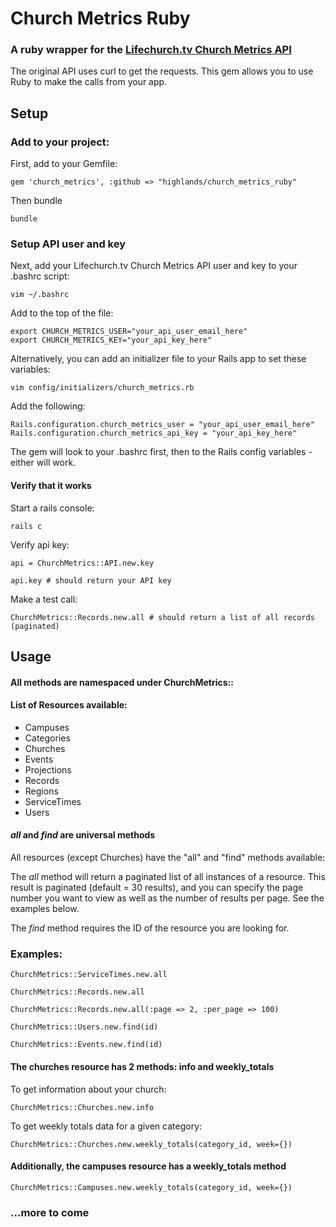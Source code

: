 # Church Metrics Ruby

### A ruby wrapper for the [Lifechurch.tv Church Metrics API](https://github.com/lifechurch/churchmetrics-api)

The original API uses curl to get the requests. This gem allows you to use Ruby to make the calls from your app.

## Setup

### Add to your project:

First, add to your Gemfile:

    gem 'church_metrics', :github => "highlands/church_metrics_ruby"

Then bundle

    bundle

### Setup API user and key

Next, add your Lifechurch.tv Church Metrics API user and key to your .bashrc script:

    vim ~/.bashrc

Add to the top of the file:

    export CHURCH_METRICS_USER="your_api_user_email_here"
    export CHURCH_METRICS_KEY="your_api_key_here"

Alternatively, you can add an initializer file to your Rails app to set these variables:

    vim config/initializers/church_metrics.rb

Add the following:

    Rails.configuration.church_metrics_user = "your_api_user_email_here"
    Rails.configuration.church_metrics_api_key = "your_api_key_here"

The gem will look to your .bashrc first, then to the Rails config variables - either will work.

#### Verify that it works

Start a rails console:

    rails c

Verify api key:

    api = ChurchMetrics::API.new.key

    api.key # should return your API key

Make a test call:

    ChurchMetrics::Records.new.all # should return a list of all records (paginated)

## Usage

#### All methods are namespaced under ChurchMetrics::

#### List of Resources available:

* Campuses
* Categories
* Churches
* Events
* Projections
* Records
* Regions
* ServiceTimes
* Users

#### *all* and *find* are universal methods

All resources (except Churches) have the "all" and "find" methods available:

The *all* method will return a paginated list of all instances of a resource. This result is paginated (default = 30 results), and you can specify the page number you want to view as well as the number of results per page. See the examples below.

The *find* method requires the ID of the resource you are looking for.

### Examples:

    ChurchMetrics::ServiceTimes.new.all

    ChurchMetrics::Records.new.all

    ChurchMetrics::Records.new.all(:page => 2, :per_page => 100)

    ChurchMetrics::Users.new.find(id)

    ChurchMetrics::Events.new.find(id)


#### The churches resource has 2 methods: info and weekly_totals

To get information about your church:

    ChurchMetrics::Churches.new.info

To get weekly totals data for a given category:

    ChurchMetrics::Churches.new.weekly_totals(category_id, week={})

#### Additionally, the campuses resource has a weekly_totals method

    ChurchMetrics::Campuses.new.weekly_totals(category_id, week={})


### ...more to come
